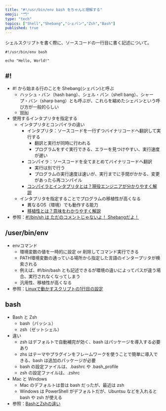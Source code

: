 ```yaml
---
title: "#!/usr/bin/env bash をちゃんと理解する"
emoji: "🗂"
type: "tech"
topics: ["Shell","Shebang","シェバン","Zsh","Bash"]
published: true
---
```

シェルスクリプトを書く際に、ソースコードの一行目に書く記述について。

```
#!/usr/bin/env bash

echo "Hello, World!"
```
## #!
- #! から始まる行のことを Shebang(シェバン)と呼ぶ
    - ハッシュ・バン（hash bang）、シェル・バン（shell bang）、シャープ・バン（sharp bang）とも呼ぶが、これらを縮めたシェバンという呼び方が一般的らしい
    - [Wiki](https://ja.wikipedia.org/wiki/%E3%82%B7%E3%83%90%E3%83%B3_(Unix))
- 使用するインタプリタを指定する
    - インタプリタとコンパイラの違い
        - インタプリタ：ソースコードを一行ずつバイナリコードへ翻訳して実行する
            - 翻訳と実行が同時に行われる
            - プログラムをすぐ実行できる、エラーを見つけやすい、実行速度が遅い
        - コンパイラ：ソースコードを全てまとめてバイナリコードへ翻訳
            - 実行は別で行う
            - プログラムの実行速度は速いが、実行までに手間がかかる、変更があったら再コンパイル
        - [コンパイラとインタプリタとは？現役エンジニアが分かりやすく解説](https://blog.codecamp.jp/compiler-interpreter-commentary)
    - インタプリタを指定することでプログラムの移植性が高くなる
        - 異なるOS（環境）でも動作する能力
        - [移植性とは？意味をわかりやすく解説](https://trends.codecamp.jp/blogs/media/terminology216#:~:text=%E3%83%97%E3%83%AD%E3%82%B0%E3%83%A9%E3%83%9F%E3%83%B3%E3%82%B0%E3%81%AB%E9%96%A2%E4%BF%82%E3%81%99%E3%82%8B%E5%B0%82%E9%96%80,%E3%81%8C%E9%AB%98%E3%81%84%E3%81%A8%E3%81%84%E3%81%86%E3%81%93%E3%81%A8%E3%81%A7%E3%81%99%E3%80%82)
- 参照：[#!/bin/sh は ただのコメントじゃないよ！ Shebangだよ！](https://qiita.com/mohira/items/566ca75d704072bcb26f)
## /user/bin/env
- envコマンド
    - 環境変数の値を一時的に設定 or 削除してコマンド実行できる
    - PATH環境変数の通っている場所から指定した言語のインタープリタが検索される
    - 例えば、#!/bin/bash とも記述できるが環境の違いによってパスが違う場合、実行されなくなってしまう
    - 汎用性、移植性が高くなる
- 参照：[Linuxで動かすスクリプトの1行目の設定](https://qiita.com/yumenomatayume/items/bd36f3c51cce33191f51)
## bash
- Bash と Zsh
    - bash（バッシュ）
    - zsh（ゼットシェル）
- 違い
    - zsh はデフォルトで自動補完が効く、bash はパッケージを導入する必要あり
    - zhs はテーマやプラグインをフレームワークを使うことで簡単に導入できる、bash は追加のパッケージが必要
    - bash の設定ファイルは、.bashrc や .bash_profile
    - zsh の設定ファイルは、.zshrc
- Mac と Windows
    - Mac のデフォルトは昔は bash だったが、最近は zsh
    - Windows は PowerShell がデフォルトだが、Ubuntsu などを入れると bash や zsh が使える
- 参照：[BashとZshの違い](https://qiita.com/dev-satoshi/items/bab66fc056c71d0fb630)




